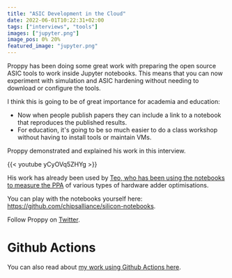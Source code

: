 ```yaml
---
title: "ASIC Development in the Cloud"
date: 2022-06-01T10:22:31+02:00
tags: ["interviews", "tools"]
images: ["jupyter.png"]
image_pos: 0% 20%
featured_image: "jupyter.png"
---
```


Proppy has been doing some great work with preparing the open source ASIC tools to work inside Jupyter notebooks.
This means that you can now experiment with simulation and ASIC hardening without needing to download or configure the tools.

I think this is going to be of great importance for academia and education:

* Now when people publish papers they can include a link to a notebook that reproduces the published results.
* For education, it's going to be so much easier to do a class workshop without having to install tools or maintain VMs.

Proppy demonstrated and explained his work in this interview.

{{< youtube yCyOVq5ZHYg >}}

His work has already been used by [Teo, who has been using the notebooks to measure the PPA](/post/interview-with-teo) of various types of hardware adder optimisations.

You can play with the notebooks yourself here: https://github.com/chipsalliance/silicon-notebooks.

Follow Proppy on [Twitter](https://twitter.com/proppy).

# Github Actions

You can also read about [my work using Github Actions here](/post/github_actions).
